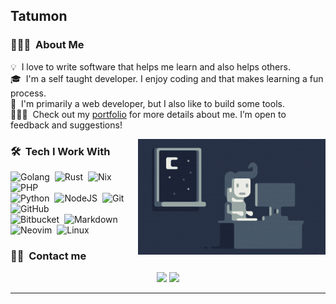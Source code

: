 <h2>Tatumon</h2>

<h3 id="-about-me">👨🏻‍💻 &nbsp;About Me</h3>
<p>
  💡 &nbsp;I love to write software that helps me learn and also helps others.<br>
  🎓 &nbsp;I'm a self taught developer. I enjoy coding and that makes learning a fun process.<br>
  🌱 &nbsp;I'm primarily a web developer, but I also like to build some tools.<br>
  🕵🏼‍♂️ &nbsp;Check out my <a href="https://portfolio-two-sigma-91.vercel.app/">portfolio</a> for more details about me. I’m open to feedback and suggestions!
</p>
<img alt="Night Coding" src="https://raw.githubusercontent.com/AVS1508/AVS1508/master/assets/Night-Coding.gif" align="right">
<h3 id="-tech-stack">🛠 &nbsp;Tech I Work With</h3>
<p>
  <img src="https://img.shields.io/badge/Golang-05122A?style=flat&logo=go" alt="Golang">&nbsp;
  <img src="https://img.shields.io/badge/Rust-05122A?style=flat&logo=rust" alt="Rust">&nbsp;
  <img src="https://img.shields.io/badge/Nix-05122A?style=flat&logo=nixos" alt="Nix">&nbsp;
  <img src="https://img.shields.io/badge/PHP-05122A?style=flat&logo=php" alt="PHP">&nbsp;<br>
  <img src="https://img.shields.io/badge/-Python-05122A?style=flat&amp;logo=python" alt="Python">&nbsp;
  <img src="https://img.shields.io/badge/NodeJS-05122A?style=flat&logo=nodedotjs" alt="NodeJS">&nbsp;
  <img src="https://img.shields.io/badge/-Git-05122A?style=flat&amp;logo=git" alt="Git">&nbsp;
  <img src="https://img.shields.io/badge/-GitHub-05122A?style=flat&amp;logo=github" alt="GitHub">&nbsp;<br>
  <img src="https://img.shields.io/badge/Bitbucket-05122A?style=flat&logo=Bitbucket&logoColor=%230052CC" alt="Bitbucket">&nbsp;
  <img src="https://img.shields.io/badge/-Markdown-05122A?style=flat&amp;logo=markdown" alt="Markdown">
  <img src="https://img.shields.io/badge/Neovim-05122A?style=flat&logo=neovim" alt="Neovim">&nbsp;
  <img src="https://img.shields.io/badge/Linux-05122A?style=flat&logo=linux" alt="Linux">
</p>

<h3 id="-connect-with-me">🤝🏻 &nbsp;Contact me</h3>
  <p align="center">
    <a href="mailto:tatumonar@proton.me"><img src="https://img.shields.io/badge/tatumonar%40proton.me-6C49FE?logo=maildotru"></a>
    <a href="https://www.linkedin.com/in/juan-cruz-montiel-09451419a"><img src="https://img.shields.io/badge/Juan_Cruz_Montiel-0B65C2?style=flat"></a>
  </p>
<hr>
